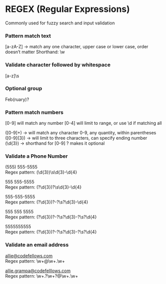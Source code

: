 # REGEX (Regular Expressions)
Commonly used for fuzzy search and input validation

### Pattern match text
[a-zA-Z] -> match any one character, upper case or lower case, order doesn’t matter
Shorthand: \w

### Validate character followed by whitespace
[a-z]\s

### Optional group
Feb(ruary)?

### Pattern match numbers
[0-9] will match any number
[0-4] will limit to range, or use \d if matching all

\([0-9]+\) -> will match any character 0-9, any quantity, within parentheses
\([0-9]{3}\) -> will limit to three characters, can specify ending number
\(\d{3}\) -> shorthand for [0-9]
? makes it optional

### Validate a Phone Number
(555) 555-5555    
Regex pattern: \(\d{3}\)\s\d{3}-\d{4}

555 555-5555      
Regex pattern: \(?\d{3}\)?\s\d{3}-\d{4}

555-555-5555      
Regex pattern: \(?\d{3}\)?-?\s?\d{3}-\d{4}

555 555 5555      
Regex pattern: \(?\d{3}\)?-?\s?\d{3}-?\s?\d{4}

5555555555        
Regex pattern: \(?\d{3}\)?-?\s?\d{3}-?\s?\d{4}

### Validate an email address
allie@codefellows.com           
Regex pattern: \w+@\w+.\w+

allie.grampa@codefelllows.com   
Regex pattern: \w+\.?\w+?@\w+.\w+
